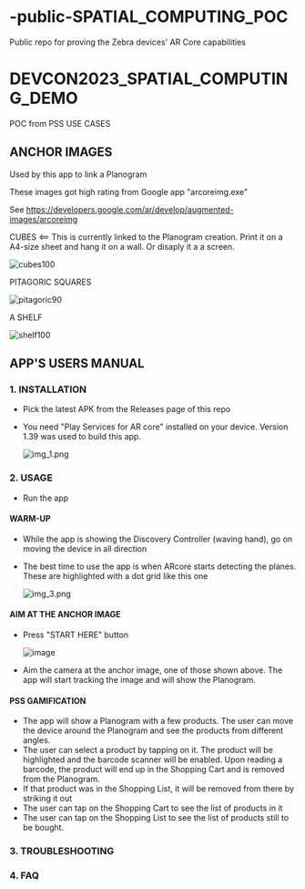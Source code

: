 # -public-SPATIAL_COMPUTING_POC
Public repo for proving the Zebra devices' AR Core capabilities


# DEVCON2023_SPATIAL_COMPUTING_DEMO
POC from PSS USE CASES

## ANCHOR IMAGES

Used by this app to link a Planogram

These images got high rating from Google app "arcoreimg.exe"

See https://developers.google.com/ar/develop/augmented-images/arcoreimg 

CUBES <== This is currently linked to the Planogram creation. Print it on a A4-size sheet and hang it on a wall. Or disaply it a a screen.

![cubes100](https://github.com/NDZL/DEVCON2023_SPATIAL_COMPUTING_DEMO/assets/11386676/f26e7824-b747-4217-a71e-7f290552598b)



PITAGORIC SQUARES

![pitagoric90](https://github.com/NDZL/DEVCON2023_SPATIAL_COMPUTING_DEMO/assets/11386676/2facfcee-b759-4ff2-9eb2-c2cf66988044)



A SHELF

![shelf100](https://github.com/NDZL/DEVCON2023_SPATIAL_COMPUTING_DEMO/assets/11386676/a392b063-0c1c-446e-8909-764ff4602c8e)


## APP'S USERS MANUAL

### 1. INSTALLATION
- Pick the latest APK from the Releases page of this repo
- You need "Play Services for AR core" installed on your device. Version 1.39 was used to build this app.

  ![img_1.png](img_1.png)

### 2. USAGE
- Run the app
#### WARM-UP
- While the app is showing the Discovery Controller (waving hand), go on moving the device in all direction
- The best time to use the app is when ARcore starts detecting the planes. These are highlighted with a dot grid like this one
  
  ![img_3.png](img_3.png)

#### AIM AT THE ANCHOR IMAGE
- Press "START HERE" button
  
  ![image](https://github.com/NDZL/DEVCON2023_SPATIAL_COMPUTING_DEMO/assets/11386676/910c7bfb-e8c6-4c51-bbdb-50f70cf5722b)

- Aim the camera at the anchor image, one of those shown above. The app will start tracking the image and will show the Planogram.
#### PSS GAMIFICATION
- The app will show a Planogram with a few products. The user can move the device around the Planogram and see the products from different angles.
- The user can select a product by tapping on it. The product will be highlighted and the barcode scanner will be enabled. Upon reading a barcode, the product will end up in the Shopping Cart and is removed from the Planogram.
- If that product was in the Shopping List, it will be removed from there by striking it out
- The user can tap on the Shopping Cart to see the list of products in it
- The user can tap on the Shopping List to see the list of products still to be bought.

### 3. TROUBLESHOOTING

### 4. FAQ
